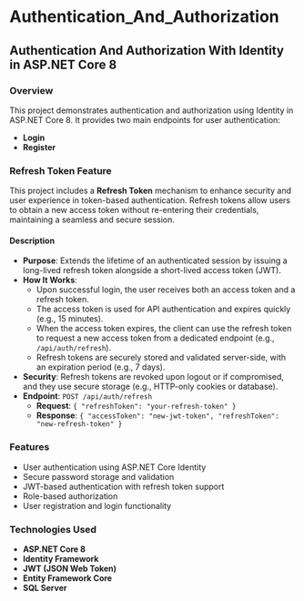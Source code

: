 # Authentication_And_Authorization

## Authentication And Authorization With Identity in ASP.NET Core 8

### Overview
This project demonstrates authentication and authorization using Identity in ASP.NET Core 8. It provides two main endpoints for user authentication:

- **Login**  
- **Register**

### Refresh Token Feature
This project includes a **Refresh Token** mechanism to enhance security and user experience in token-based authentication. Refresh tokens allow users to obtain a new access token without re-entering their credentials, maintaining a seamless and secure session.

#### Description
- **Purpose**: Extends the lifetime of an authenticated session by issuing a long-lived refresh token alongside a short-lived access token (JWT).  
- **How It Works**:  
  - Upon successful login, the user receives both an access token and a refresh token.  
  - The access token is used for API authentication and expires quickly (e.g., 15 minutes).  
  - When the access token expires, the client can use the refresh token to request a new access token from a dedicated endpoint (e.g., `/api/auth/refresh`).  
  - Refresh tokens are securely stored and validated server-side, with an expiration period (e.g., 7 days).  
- **Security**: Refresh tokens are revoked upon logout or if compromised, and they use secure storage (e.g., HTTP-only cookies or database).  
- **Endpoint**: `POST /api/auth/refresh`  
  - **Request**: `{ "refreshToken": "your-refresh-token" }`  
  - **Response**: `{ "accessToken": "new-jwt-token", "refreshToken": "new-refresh-token" }`  

### Features
- User authentication using ASP.NET Core Identity  
- Secure password storage and validation  
- JWT-based authentication with refresh token support  
- Role-based authorization  
- User registration and login functionality  

### Technologies Used
- **ASP.NET Core 8**  
- **Identity Framework**  
- **JWT (JSON Web Token)**  
- **Entity Framework Core**  
- **SQL Server**
